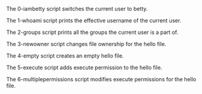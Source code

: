 The 0-iambetty script switches the current user to betty.

The 1-whoami script prints the effective username of the current user.

The 2-groups script prints all the groups the current user is a part of.

The 3-newowner script changes file ownership for the hello file.

The 4-empty script creates an empty hello file.

The 5-execute script adds execute permission to the hello file.

The 6-multiplepermissions script modifies execute permissions for the hello file.


